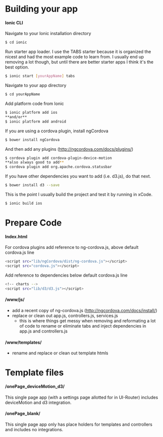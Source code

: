 # Building your app
#### Ionic CLI

Navigate to your Ionic installation directory

```sh
$ cd ionic
```

Run starter app loader. I use the TABS starter because it is organized the nicest and had the most example code to learn from. I usually end up removing a lot though, but until there are better starter apps I think it's the best option.

```sh
$ ionic start [yourAppName] tabs
```

Navigate to your app directory

```sh
$ cd yourAppName
```

Add platform code from Ionic

```sh
$ ionic platform add ios
**and/or**
$ ionic platform add android
```

If you are using a cordova plugin, install ngCordova

```sh
$ bower install ngCordova
```

And then add any plugins (http://ngcordova.com/docs/plugins/)

```sh
$ cordova plugin add cordova-plugin-device-motion
**also always good to add**
$ cordova plugin add org.apache.cordova.statusbar
```

If you have other dependencies you want to add (i.e. d3.js), do that next. 

```sh
$ bower install d3 --save
```

This is the point I usually build the project and test it by running in xCode.

```sh
$ ionic build ios
```
# Prepare Code
#### Index.html

For cordova plugins add reference to ng-cordova.js, above default cordova.js line

```sh
<script src="lib/ngCordova/dist/ng-cordova.js"></script>
<script src="cordova.js"></script>
```

Add reference to dependencies below default cordova.js line

```sh
<!-- charts -->
<script src="lib/d3/d3.js"></script>
```

#### /www/js/

- add a recent copy of ng-cordova.js (http://ngcordova.com/docs/install/)
- replace or clean out app.js, controllers.js, services.js
    - this is where things get messy when removing and reformating a lot of code to rename or eliminate tabs and inject dependencies in app.js and controllers.js

#### /www/templates/

- rename and replace or clean out template htmls

# Template files
#### /onePage_deviceMotion_d3/

This single page app (with a settings page allotted for in UI-Router) includes deviceMotion and d3 integration.

#### /onePage_blank/

This single page app only has place holders for templates and controllers and includes no integrations.
